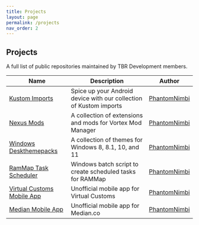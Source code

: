 ```yaml
---
title: Projects
layout: page
permalink: /projects
nav_order: 2
---
```


## Projects
A full list of public repositories maintained by TBR Development members.

| Name | Description | Author |
| --- | --- | --- |
| [Kustom Imports][Kustom_Imports] | Spice up your Android device with our collection of Kustom imports | [PhantomNimbi][PhantomNimbi] |
| [Nexus Mods][Nexus_Mods] | A collection of extensions and mods for Vortex Mod Manager | [PhantomNimbi][PhantomNimbi] |
| [Windows Deskthemepacks][Windows_Deskthemepacks] | A collection of themes for Windows 8, 8.1, 10, and 11 | [PhantomNimbi][PhantomNimbi] |
| [RamMap Task Scheduler][RamMap] | Windows batch script to create scheduled tasks for RAMMap | [PhantomNimbi][PhantomNimbi] |
| [Virtual Customs Mobile App][VCMobile] | Unofficial mobile app for Virtual Customs | [PhantomNimbi][PhantomNimbi] |
| [Median Mobile App][Median] | Unofficial mobile app for Median.co | [PhantomNimbi][PhantomNimbi] |

[Kustom_Imports]: https://tbr-development.github.io/Kustom-Imports
[Nexus_Mods]: https://tbr-development.github.io/Nexus-Mods
[Windows_Deskthemepacks]: https://tbr-development.github.io/Windows-Deskthemepacks/
[RamMap]: https://tbr-development.github.io/RAMMap-Task-Scheduler/
[VCMobile]: https://median.co/share/wkolay
[Median]: https://median.co/share/ejpbbn
[PhantomNimbi]: https://github.com/PhantomNimbi
